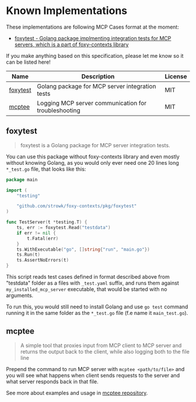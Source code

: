 # Known Implementations

These implementations are following MCP Cases format at the moment:

- [foxytest - Golang package implmenting integration tests for MCP servers, which is a part of foxy-contexts library](https://github.com/strowk/foxy-contexts/tree/main/pkg/foxytest)

If you make anything based on this specification, please let me know so it can be listed here!

| Name | Description | License |
|------|-------------|---------|
| [foxytest](https://github.com/strowk/foxy-contexts/tree/main/pkg/foxytest) | Golang package for MCP server integration tests | MIT |
| [mcptee](https://github.com/strowk/mcptee) | Logging MCP server communication for troubleshooting | MIT |

## foxytest

> foxytest is a Golang package for MCP server integration tests.

You can use this package without foxy-contexts library and even mostly without knowing Golang, as you would only ever need one 20 lines long `*_test.go` file, that looks like this:

```go
package main

import (
	"testing"

	"github.com/strowk/foxy-contexts/pkg/foxytest"
)

func TestServer(t *testing.T) {
	ts, err := foxytest.Read("testdata")
	if err != nil {
		t.Fatal(err)
	}
	ts.WithExecutable("go", []string{"run", "main.go"})
	ts.Run(t)
	ts.AssertNoErrors(t)
}
```

This script reads test cases defined in format described above from "testdata" folder as a files with `_test.yaml` suffix, and runs them against `my_installed_mcp_server` executable, that would be started with no arguments.

To run this, you would still need to install Golang and use `go test` command running it in the same folder as the `*_test.go` file (f.e name it `main_test.go`).

## mcptee

> A simple tool that proxies input from MCP client to MCP server and returns the output back to the client, while also logging both to the file line

Prepend the command to run MCP server with `mcptee <path/to/file>` and you will see what happens when client sends requests to the server and what server responds back in that file.

See more about examples and usage in [mcptee repository](https://github.com/strowk/mcptee?tab=readme-ov-file#usage).
